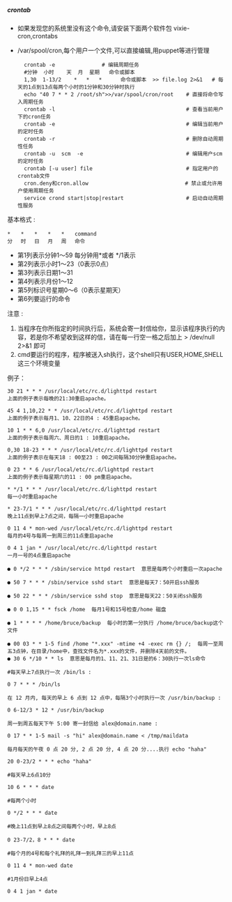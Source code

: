 <h5 id="crontab">crontab</h5> 

>
* 如果发现您的系统里没有这个命令,请安装下面两个软件包 vixie-cron,crontabs
* /var/spool/cron,每个用户一个文件,可以直接编辑,用puppet等进行管理
	
		crontab -e               # 编辑周期任务
		#分钟  小时    天  月  星期   命令或脚本
		1,30  1-13/2    *   *   *      命令或脚本  >> file.log 2>&1   # 每天的1点到13点每两个小时的1分钟和30分钟时执行
		echo "40 7 * * 2 /root/sh">>/var/spool/cron/root    # 直接将命令写入周期任务
		crontab -l                                          # 查看当前用户下的cron任务
		crontab -e                                          # 编辑当前用户的定时任务
		crontab -r                                          # 删除自动周期性任务
		crontab -u  scm  -e                                 # 编辑用户scm的定时任务
		crontab [-u user] file                              # 指定用户的crontab文件
		cron.deny和cron.allow                               # 禁止或允许用户使用周期任务
		service crond start|stop|restart                    # 启动自动周期性服务





基本格式 :

```
*　　*　　*　　*　　*　　command
分　 时　 日　 月　 周　 命令
```

* 第1列表示分钟1～59 每分钟用*或者 */1表示
* 第2列表示小时1～23（0表示0点）
* 第3列表示日期1～31
* 第4列表示月份1～12
* 第5列标识号星期0～6（0表示星期天）
* 第6列要运行的命令


注意 :

1. 当程序在你所指定的时间执行后，系统会寄一封信给你，显示该程序执行的内容，若是你不希望收到这样的信，请在每一行空一格之后加上 > /dev/null 2>&1 即可
2. cmd要运行的程序，程序被送入sh执行，这个shell只有USER,HOME,SHELL这三个环境变量

例子：
```
30 21 * * * /usr/local/etc/rc.d/lighttpd restart
上面的例子表示每晚的21:30重启apache。

45 4 1,10,22 * * /usr/local/etc/rc.d/lighttpd restart
上面的例子表示每月1、10、22日的4 : 45重启apache。

10 1 * * 6,0 /usr/local/etc/rc.d/lighttpd restart
上面的例子表示每周六、周日的1 : 10重启apache。

0,30 18-23 * * * /usr/local/etc/rc.d/lighttpd restart
上面的例子表示在每天18 : 00至23 : 00之间每隔30分钟重启apache。

0 23 * * 6 /usr/local/etc/rc.d/lighttpd restart
上面的例子表示每星期六的11 : 00 pm重启apache。

* */1 * * * /usr/local/etc/rc.d/lighttpd restart
每一小时重启apache

* 23-7/1 * * * /usr/local/etc/rc.d/lighttpd restart
晚上11点到早上7点之间，每隔一小时重启apache

0 11 4 * mon-wed /usr/local/etc/rc.d/lighttpd restart
每月的4号与每周一到周三的11点重启apache

0 4 1 jan * /usr/local/etc/rc.d/lighttpd restart
一月一号的4点重启apache

● 0 */2 * * * /sbin/service httpd restart  意思是每两个小时重启一次apache

● 50 7 * * * /sbin/service sshd start  意思是每天7：50开启ssh服务

● 50 22 * * * /sbin/service sshd stop  意思是每天22：50关闭ssh服务

● 0 0 1,15 * * fsck /home  每月1号和15号检查/home 磁盘

● 1 * * * * /home/bruce/backup  每小时的第一分执行 /home/bruce/backup这个文件

● 00 03 * * 1-5 find /home "*.xxx" -mtime +4 -exec rm {} /;  每周一至周五3点钟，在目录/home中，查找文件名为*.xxx的文件，并删除4天前的文件。
● 30 6 */10 * * ls  意思是每月的1、11、21、31日是的6：30执行一次ls命令

#每天早上7点执行一次 /bin/ls :

0 7 * * * /bin/ls

在 12 月内, 每天的早上 6 点到 12 点中，每隔3个小时执行一次 /usr/bin/backup :

0 6-12/3 * 12 * /usr/bin/backup

周一到周五每天下午 5:00 寄一封信给 alex@domain.name :

0 17 * * 1-5 mail -s "hi" alex@domain.name < /tmp/maildata

每月每天的午夜 0 点 20 分, 2 点 20 分, 4 点 20 分....执行 echo "haha"

20 0-23/2 * * * echo "haha"

#每天早上6点10分

10 6 * * * date

#每两个小时

0 */2 * * * date

#晚上11点到早上8点之间每两个小时，早上8点

0 23-7/2，8 * * * date

#每个月的4号和每个礼拜的礼拜一到礼拜三的早上11点

0 11 4 * mon-wed date

#1月份日早上4点

0 4 1 jan * date

```
